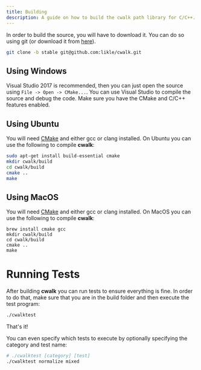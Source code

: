 ```yaml
---
title: Building
description: A guide on how to build the cwalk path library for C/C++.
---
```


In order to build the source, you will have to download it. You can do so using git (or download it from [here](https://github.com/likle/cwalk/archive/stable.zip)).
```bash
git clone -b stable git@github.com:likle/cwalk.git
```

## Using Windows
Visual Studio 2017 is recommended, then you can just open the source using ``File -> Open -> CMake...``. You can use Visual Studio to compile the source and debug the code. Make sure you have the CMake and C/C++ features enabled.

## Using Ubuntu
You will need [CMake](https://cmake.org/download/) and either gcc or clang installed. On Ubuntu you can use the following to compile **cwalk**:
```bash
sudo apt-get install build-essential cmake
mkdir cwalk/build
cd cwalk/build
cmake ..
make
```

## Using MacOS
You will need [CMake](https://cmake.org/download/) and either gcc or clang installed. On MacOS you can use the following to compile **cwalk**:
```
brew install cmake gcc
mkdir cwalk/build
cd cwalk/build
cmake ..
make
```
# Running Tests
After building **cwalk** you can run tests to ensure everything is fine. In order to do that, make sure that you are in the build folder and then execute the test program:

```bash
./cwalktest
```

That's it!

You can even specify which tests to execute by optionally specifying the category and test name:
```bash
# ./cwalktest [category] [test]
./cwalktest normalize mixed
```
